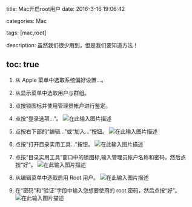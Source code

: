 title: Mac开启root用户
date: 2016-3-16 19:06:42

categories: Mac
 
tags: [mac,root]

description: 虽然我们很少用到，但是我们要知道方法！

toc: true
---


1. 从 Apple 菜单中选取系统偏好设置...。

2. 从显示菜单中选取用户与群组。

3. 点按锁图标并使用管理员帐户进行鉴定。

4. 点按“登录选项...”。 
![在此输入图片描述][1]

	<!--more-->
5. 点按右下部的“编辑...”或“加入...”按钮。
![在此输入图片描述][2]
6. 点按“打开目录实用工具...”按钮。
![在此输入图片描述][3]
7. 点按“目录实用工具”窗口中的锁图标,输入管理员帐户名称和密码，然后点按“好”。
![在此输入图片描述][4]
9. 从编辑菜单中选取启用 Root 用户。
![在此输入图片描述][5]
10. 在“密码”和“验证”字段中输入您想要使用的 root 密码，然后点按“好”。
![在此输入图片描述][6]


  [1]: http://static.oschina.net/uploads/space/2015/0512/185731_tLZ4_218940.png
  [2]: http://static.oschina.net/uploads/space/2015/0512/185813_aCYb_218940.png
  [3]: http://static.oschina.net/uploads/space/2015/0512/185853_HYBT_218940.png
  [4]: http://static.oschina.net/uploads/space/2015/0512/185938_9nqs_218940.png
  [5]: http://static.oschina.net/uploads/space/2015/0512/190403_naFo_218940.jpg
  [6]: http://static.oschina.net/uploads/space/2015/0512/190423_yBSg_218940.png